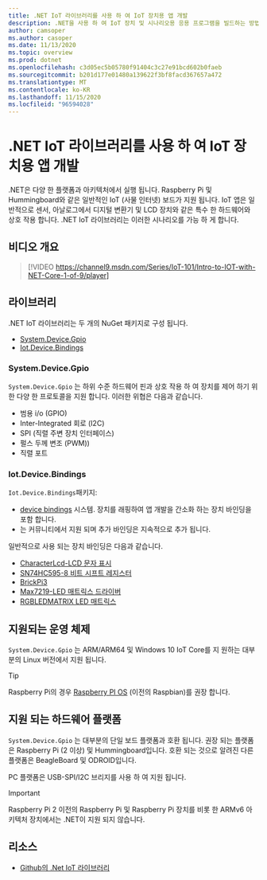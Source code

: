 ```yaml
---
title: .NET IoT 라이브러리를 사용 하 여 IoT 장치용 앱 개발
description: .NET을 사용 하 여 IoT 장치 및 시나리오용 응용 프로그램을 빌드하는 방법을 알아봅니다.
author: camsoper
ms.author: casoper
ms.date: 11/13/2020
ms.topic: overview
ms.prod: dotnet
ms.openlocfilehash: c3d05ec5b05780f91404c3c27e91bcd602b0faeb
ms.sourcegitcommit: b201d177e01480a139622f3bf8facd367657a472
ms.translationtype: MT
ms.contentlocale: ko-KR
ms.lasthandoff: 11/15/2020
ms.locfileid: "96594028"
---
```

# <a name="develop-apps-for-iot-devices-with-the-net-iot-libraries"></a>.NET IoT 라이브러리를 사용 하 여 IoT 장치용 앱 개발

.NET은 다양 한 플랫폼과 아키텍처에서 실행 됩니다. Raspberry Pi 및 Hummingboard와 같은 일반적인 IoT (사물 인터넷) 보드가 지원 됩니다. IoT 앱은 일반적으로 센서, 아날로그에서 디지털 변환기 및 LCD 장치와 같은 특수 한 하드웨어와 상호 작용 합니다. .NET IoT 라이브러리는 이러한 시나리오를 가능 하 게 합니다.

## <a name="video-overview"></a>비디오 개요

<!--markdownlint-disable MD034 -->
> [!VIDEO https://channel9.msdn.com/Series/IoT-101/Intro-to-IOT-with-NET-Core-1-of-9/player]

## <a name="libraries"></a>라이브러리

.NET IoT 라이브러리는 두 개의 NuGet 패키지로 구성 됩니다.

- [System.Device.Gpio](https://www.nuget.org/packages/System.Device.Gpio/) <span class="docon docon-navigate-external x-hidden-focus"></span>
- [Iot.Device.Bindings](https://www.nuget.org/packages/Iot.Device.Bindings/) <span class="docon docon-navigate-external x-hidden-focus"></span>

### <a name="systemdevicegpio"></a>System.Device.Gpio

`System.Device.Gpio` 는 하위 수준 하드웨어 핀과 상호 작용 하 여 장치를 제어 하기 위한 다양 한 프로토콜을 지원 합니다. 이러한 위협은 다음과 같습니다.

- 범용 i/o (GPIO)
- Inter-Integrated 회로 (I2C)
- SPI (직렬 주변 장치 인터페이스)
- 펄스 두께 변조 (PWM))
- 직렬 포트

### <a name="iotdevicebindings"></a>Iot.Device.Bindings

`Iot.Device.Bindings`패키지:

* [device bindings](https://github.com/dotnet/iot/blob/master/src/devices/README.md) <span class="docon docon-navigate-external x-hidden-focus"></span> 시스템. 장치를 래핑하여 앱 개발을 간소화 하는 장치 바인딩을 포함 합니다.
* 는 커뮤니티에서 지원 되며 추가 바인딩은 지속적으로 추가 됩니다.

일반적으로 사용 되는 장치 바인딩은 다음과 같습니다.

- [CharacterLcd-LCD 문자 표시](https://github.com/dotnet/iot/tree/master/src/devices/CharacterLcd)<span class="docon docon-navigate-external x-hidden-focus"></span>
- [SN74HC595-8 비트 시프트 레지스터](https://github.com/dotnet/iot/tree/master/src/devices/Sn74hc595)<span class="docon docon-navigate-external x-hidden-focus"></span>
- [BrickPi3](https://github.com/dotnet/iot/tree/master/src/devices/BrickPi3)<span class="docon docon-navigate-external x-hidden-focus"></span>
- [Max7219-LED 매트릭스 드라이버](https://github.com/dotnet/iot/tree/master/src/devices/Max7219)<span class="docon docon-navigate-external x-hidden-focus"></span>
- [RGBLEDMATRIX LED 매트릭스](https://github.com/dotnet/iot/tree/master/src/devices/RGBLedMatrix)<span class="docon docon-navigate-external x-hidden-focus"></span>

## <a name="supported-operating-systems"></a>지원되는 운영 체제

`System.Device.Gpio` 는 ARM/ARM64 및 Windows 10 IoT Core를 지 원하는 대부분의 Linux 버전에서 지원 됩니다.

> [!TIP]
> Raspberry Pi의 경우 [Raspberry PI OS](https://www.raspberrypi.org/documentation/installation/installing-images/README.md) <span class="docon docon-navigate-external x-hidden-focus"></span> (이전의 Raspbian)를 권장 합니다.  

## <a name="supported-hardware-platforms"></a>지원 되는 하드웨어 플랫폼

`System.Device.Gpio` 는 대부분의 단일 보드 플랫폼과 호환 됩니다. 권장 되는 플랫폼은 Raspberry Pi (2 이상) 및 Hummingboard입니다. 호환 되는 것으로 알려진 다른 플랫폼은 BeagleBoard 및 ODROID입니다.

PC 플랫폼은 USB-SPI/I2C 브리지를 사용 하 여 지원 됩니다.

> [!IMPORTANT]
> Raspberry Pi 2 이전의 Raspberry Pi 및 Raspberry Pi 장치를 비롯 한 ARMv6 아키텍처 장치에서는 .NET이 지원 되지 않습니다.

## <a name="resources"></a>리소스

- [Github의 .Net IoT 라이브러리](https://github.com/dotnet/iot)<span class="docon docon-navigate-external x-hidden-focus"></span>
